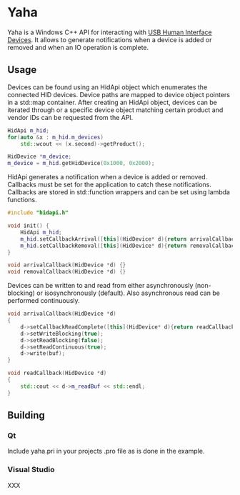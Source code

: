 # Yaha

Yaha is a Windows C++ API for interacting with [USB Human Interface Devices](http://en.wikipedia.org/wiki/USB_human_interface_device_class).
It allows to generate notifications when a device is added or removed and when an IO operation is complete.

## Usage

Devices can be found using an HidApi object which enumerates the connected HID devices. Device paths are mapped to device object pointers in a std::map container. After creating an HidApi object, devices can be iterated through or a specific device object matching certain product and vendor IDs can be requested from the API.

```C++
HidApi m_hid;
for(auto &x : m_hid.m_devices)
	std::wcout << (x.second)->getProduct();

HidDevice *m_device;
m_device = m_hid.getHidDevice(0x1000, 0x2000);
```

HidApi generates a notification when a device is added or removed. Callbacks must be set for the application to catch these notifications. Callbacks are stored in std::function wrappers and can be set using lambda functions.

```C++
#include "hidapi.h"

void init() {
	HidApi m_hid;
    m_hid.setCallbackArrival([this](HidDevice* d){return arrivalCallback(d);});
    m_hid.setCallbackRemoval([this](HidDevice* d){return removalCallback(d);});
}

void arrivalCallback(HidDevice *d) {}
void removalCallback(HidDevice *d) {}
```

Devices can be written to and read from either asynchronously (non-blocking) or isosynchronously (default). Also asynchronous read can be performed continuously.

```C++
void arrivalCallback(HidDevice *d)
{
	d->setCallbackReadComplete([this](HidDevice* d){return readCallback(d);});
	d->setWriteBlocking(true);
	d->setReadBlocking(false);
	d->setReadContinuous(true);
	d->write(buf);
}

void readCallback(HidDevice *d)
{
	std::cout << d->m_readBuf << std::endl;
}
```

## Building

### Qt
Include yaha.pri in your projects .pro file as is done in the example.

### Visual Studio
XXX
